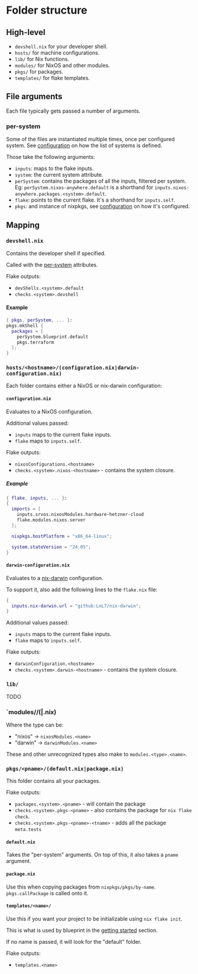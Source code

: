 # Folder structure

## High-level

-   `devshell.nix` for your developer shell.
-   `hosts/` for machine configurations.
-   `lib/` for Nix functions.
-   `modules/` for NixOS and other modules.
-   `pkgs/` for packages.
-   `templates/` for flake templates.

## File arguments

Each file typically gets passed a number of arguments.

### per-system

Some of the files are instantiated multiple times, once per configured system. See [configuration](configuration.md) on how the list of systems is defined.

Those take the following arguments:

-   `inputs`: maps to the flake inputs.
-   `system`: the current system attribute.
-   `perSystem`: contains the packages of all the inputs, filtered per system.
    Eg: `perSystem.nixos-anywhere.default` is a shorthand for `inputs.nixos-anywhere.packages.<system>.default`.
-   `flake`: points to the current flake. It's a shorthand for `inputs.self`.
-   `pkgs`: and instance of nixpkgs, see [configuration](configuration.md) on how it's configured.

## Mapping

### `devshell.nix`

Contains the developer shell if specified.

Called with the [per-system](#per-system) attributes.

Flake outputs:

-   `devShells.<system>.default`
-   `checks.<system>.devshell`

#### Example

```nix
{ pkgs, perSystem, ... }:
pkgs.mkShell {
  packages = [
    perSystem.blueprint.default
    pkgs.terraform
  ];
}
```

### `hosts/<hostname>/(configuration.nix|darwin-configuration.nix)`

Each folder contains either a NixOS or nix-darwin configuration:

#### `configuration.nix`

Evaluates to a NixOS configuration.

Additional values passed:

-   `inputs` maps to the current flake inputs.
-   `flake` maps to `inputs.self`.

Flake outputs:

-   `nixosConfigurations.<hostname>`
-   `checks.<system>.nixos-<hostname>` - contains the system closure.

##### Example

```nix
{ flake, inputs, ... }:
{
  imports = [
    inputs.srvos.nixosModules.hardware-hetzner-cloud
    flake.modules.nixos.server
  ];

  nixpkgs.hostPlatform = "x86_64-linux";

  system.stateVersion = "24.05";
}
```

#### `darwin-configuration.nix`

Evaluates to a [nix-darwin](https://github.com/LnL7/nix-darwin) configuration.

To support it, also add the following lines to the `flake.nix` file:

```nix
{
  inputs.nix-darwin.url = "github:LnL7/nix-darwin";
}
```

Additional values passed:

-   `inputs` maps to the current flake inputs.
-   `flake` maps to `inputs.self`.

Flake outputs:

-   `darwinConfiguration.<hostname>`
-   `checks.<system>.darwin-<hostname>` - contains the system closure.

### `lib/`

TODO

### `modules/<type>/(<name>|<name>.nix)

Where the type can be:

-   "nixos" -> `nixosModules.<name>`
-   "darwin" -> `darwinModules.<name>`

These and other unrecognized types also make to `modules.<type>.<name>`.

### `pkgs/<pname>/(default.nix|package.nix)`

This folder contains all your packages.

Flake outputs:

-   `packages.<system>.<pname>` - will contain the package
-   `checks.<system>.pkgs-<pname>` - also contains the package for `nix flake check`.
-   `checks.<system>.pkgs-<pname>-<tname>` - adds all the package `meta.tests`

#### `default.nix`

Takes the "per-system" arguments. On top of this, it also takes a `pname`
argument.

#### `package.nix`

Use this when copying packages from `nixpkgs/pkgs/by-name`. `pkgs.callPackage` is called onto it.

#### `templates/<name>/`

Use this if you want your project to be initializable using `nix flake init`.

This is what is used by blueprint in the [getting started](getting-started.md) section.

If no name is passed, it will look for the "default" folder.

Flake outputs:

-   `templates.<name>`
